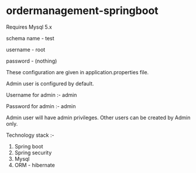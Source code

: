 ordermanagement-springboot
==========================

Requires Mysql 5.x 

schema name - test

username - root 

password - (nothing)

These configuration are given in application.properties file. 

Admin user is configured by default.

Username for admin :- admin

Password for admin :- admin

Admin user will have admin privileges. Other users can be created by Admin only.

Technology stack :- 

1. Spring boot
2. Spring security
3. Mysql
4. ORM - hibernate
